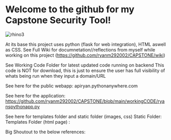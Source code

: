 <h1>  Welcome to the github for my Capstone Security Tool! </h1>

![rhino3](https://github.com/ryanm292002/CAPSTONE/assets/71150667/fc906c86-baa4-48b9-8acd-426f9d5a0cb4)

  At its base this project uses python (flask for web integration), HTML aswell as CSS.
  See Full Wiki for documnetation//reflections from myself while working on this project (https://github.com/ryanm292002/CAPSTONE/wiki)

  See Working Code Folder for latest updated code running on backend
  This code is NOT for download, this is just to ensure the user has full visibility of whats being run when they input a domain/URL

  See here for the public webapp:
  apiryan.pythonanywhere.com


  See here for the application:
  https://github.com/ryanm292002/CAPSTONE/blob/main/workingCODE/ryanspythonapp.py

  See here for templates folder and static folder (images, css)
  Static Folder:  
  Templates Folder (html page) : 


  Big Shoutout to the below references:

  
  
  
